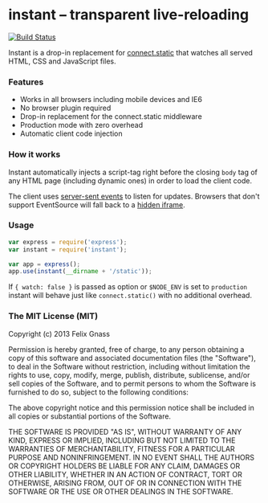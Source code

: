 # instant – transparent live-reloading

[![Build Status](https://travis-ci.org/fgnass/instant.png)](https://travis-ci.org/fgnass/instant)

Instant is a drop-in replacement for
[connect.static](http://www.senchalabs.org/connect/middleware-static.html)
that watches all served HTML, CSS and JavaScript files.

### Features

* Works in all browsers including mobile devices and IE6
* No browser plugin required
* Drop-in replacement for the connect.static middleware
* Production mode with zero overhead
* Automatic client code injection

### How it works

Instant automatically injects a script-tag right before the closing `body` tag
of any HTML page (including dynamic ones) in order to load the client code.

The client uses
[server-sent events](http://en.wikipedia.org/wiki/Server-sent_events) to
listen for updates. Browsers that don't support EventSource will fall back to a
[hidden iframe](http://en.wikipedia.org/wiki/Comet_%28programming%29#Hidden_iframe).

### Usage

```js
var express = require('express');
var instant = require('instant');

var app = express();
app.use(instant(__dirname + '/static'));
```

If `{ watch: false }` is passed as option or `$NODE_ENV` is set to `production`
instant will behave just like `connect.static()` with no additional overhead.

### The MIT License (MIT)

Copyright (c) 2013 Felix Gnass

Permission is hereby granted, free of charge, to any person obtaining a copy
of this software and associated documentation files (the "Software"), to deal
in the Software without restriction, including without limitation the rights
to use, copy, modify, merge, publish, distribute, sublicense, and/or sell
copies of the Software, and to permit persons to whom the Software is
furnished to do so, subject to the following conditions:

The above copyright notice and this permission notice shall be included in
all copies or substantial portions of the Software.

THE SOFTWARE IS PROVIDED "AS IS", WITHOUT WARRANTY OF ANY KIND, EXPRESS OR
IMPLIED, INCLUDING BUT NOT LIMITED TO THE WARRANTIES OF MERCHANTABILITY,
FITNESS FOR A PARTICULAR PURPOSE AND NONINFRINGEMENT. IN NO EVENT SHALL THE
AUTHORS OR COPYRIGHT HOLDERS BE LIABLE FOR ANY CLAIM, DAMAGES OR OTHER
LIABILITY, WHETHER IN AN ACTION OF CONTRACT, TORT OR OTHERWISE, ARISING FROM,
OUT OF OR IN CONNECTION WITH THE SOFTWARE OR THE USE OR OTHER DEALINGS IN
THE SOFTWARE.
